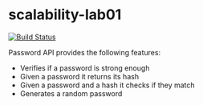 # scalability-lab01

[![Build Status](https://travis-ci.org/auth0-eng-camp/scalability-lab01.svg?branch=master)](https://travis-ci.org/auth0-eng-camp/scalability-lab01)

Password API provides the following features:

* Verifies if a password is strong enough
* Given a password it returns its hash
* Given a password and a hash it checks if they match
* Generates a random password
